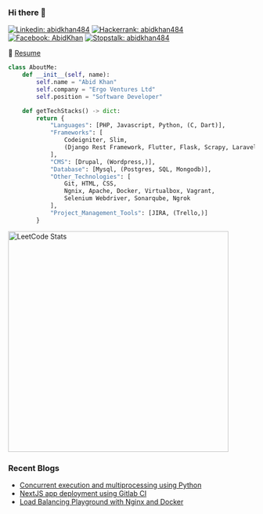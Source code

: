 ### Hi there 👋
[![Linkedin: abidkhan484](https://img.shields.io/badge/-abidkhan484-blue?style=flat&logo=Linkedin&logoColor=white&link=https://www.linkedin.com/in/abidkhan484/)](https://linkedin.com/in/abidkhan484)
[![Hackerrank: abidkhan484](https://img.shields.io/badge/-abidkhan484-fern?style=flat&logo=Hackerrank&logoColor=white&link=https://www.hackerrank.com/abidkhan484)](https://hackerrank.com/abidkhan484)
[![Facebook: AbidKhan](https://img.shields.io/badge/-careless.abid-blue?style=flat&logo=Facebook&logoColor=white&link=https://www.facebook.com/careless.abid)](https://facebook.com/careless.abid)
[![Stopstalk: abidkhan484](https://img.shields.io/badge/-abidkhan484-black?style=flat&link=https://www.stopstalk.com/user/profile/abidkhan484)](https://www.stopstalk.com/user/profile/abidkhan484)

📝 [Resume](https://docs.google.com/document/d/1B5GzQKHHBD_i27T21CK9Lr68PvQ1RqdHb-m0gYFRWmg/export?format=pdf)

```python
class AboutMe:
    def __init__(self, name):
        self.name = "Abid Khan"
        self.company = "Ergo Ventures Ltd"
        self.position = "Software Developer"

    def getTechStacks() -> dict:
        return {
            "Languages": [PHP, Javascript, Python, (C, Dart)],
            "Frameworks": [
                Codeigniter, Slim, 
                (Django Rest Framework, Flutter, Flask, Scrapy, Laravel)
            ],
            "CMS": [Drupal, (Wordpress,)],
            "Database": [Mysql, (Postgres, SQL, Mongodb)],
            "Other_Technologies": [
                Git, HTML, CSS, 
                Ngnix, Apache, Docker, Virtualbox, Vagrant, 
                Selenium Webdriver, Sonarqube, Ngrok
            ],
            "Project_Management_Tools": [JIRA, (Trello,)]
        }
```
<div>
    <a href="https://leetcode.com/abidkhan484">
        <img width=450px src="https://leetcard.jacoblin.cool/abidkhan484?theme=light&font=Noto%20Serif%20Tangut&ext=activity" alt="LeetCode Stats">
    </a>
</div>

### Recent Blogs

* [Concurrent execution and multiprocessing using Python](https://medium.com/@abidkhan484/concurrent-execution-of-prime-number-check-using-python-8d6d389202d5)
* [NextJS app deployment using Gitlab CI](https://medium.com/@abidkhan484/automate-nextjs-app-deployment-using-gitlab-ci-83d8fdb9ae89)
* [Load Balancing Playground with Nginx and Docker](https://medium.com/@abidkhan484/load-balancing-playground-with-nginx-and-docker-d2a853545a0b)





